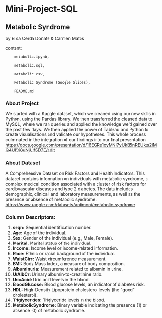 # Mini-Project-SQL ###

## Metabolic Syndrome ##
by Elisa Cerdá Doñate & Carmen Matos

  content:    
        
        metabolic.ipynb, 
        
        metabolic.sql,  

        metabolic.csv,
        
        Metabolic Syndrome (Google Slides),
        
        README.md


### About Project
We started with a Kaggle dataset, which we cleaned using our new skills in Python, using the Pandas library. 
We then transferred the cleaned data to MySQL, where we ran queries and applied the knowledge we'd gained over the past few days. 
We then applied the power of Tableau and Python to create visualisations and validate our hypotheses. 
This whole process culminated in the integration of our findings into our final presentation.
https://docs.google.com/presentation/d/16EGRe1oyMNI7yUkB5nREUkts2iMQ4UPX8uNjUlf5D7E/edit



### About Dataset
A Comprehensive Dataset on Risk Factors and Health Indicators. This dataset contains information on individuals with metabolic syndrome, a complex medical condition associated with a cluster of risk factors for cardiovascular diseases and type 2 diabetes. The data includes demographic, clinical, and laboratory measurements, as well as the presence or absence of metabolic syndrome.
https://www.kaggle.com/datasets/antimoni/metabolic-syndrome


### Column Descriptors:


1. **seqn:** Sequential identification number.
2. **Age:** Age of the individual.
3. **Sex:** Gender of the individual (e.g., Male, Female).
4. **Marital:** Marital status of the individual.
5. **Income:** Income level or income-related information.
6. **Race:** Ethnic or racial background of the individual.
7. **WaistCirc:** Waist circumference measurement.
8. **BMI:** Body Mass Index, a measure of body composition.
9. **Albuminuria:** Measurement related to albumin in urine.
10. **UrAlbCr:** Urinary albumin-to-creatinine ratio.
11. **UricAcid:** Uric acid levels in the blood.
12. **BloodGlucose:** Blood glucose levels, an indicator of diabetes risk.
13. **HDL:** High-Density Lipoprotein cholesterol levels (the "good" cholesterol).
14. **Triglycerides:** Triglyceride levels in the blood.
15. **MetabolicSyndrome:** Binary variable indicating the presence (1) or absence (0) of metabolic syndrome.

